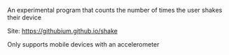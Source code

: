 
An experimental program that counts the number of times the user shakes their device

Site: https://githubium.github.io/shake

Only supports mobile devices with an accelerometer
